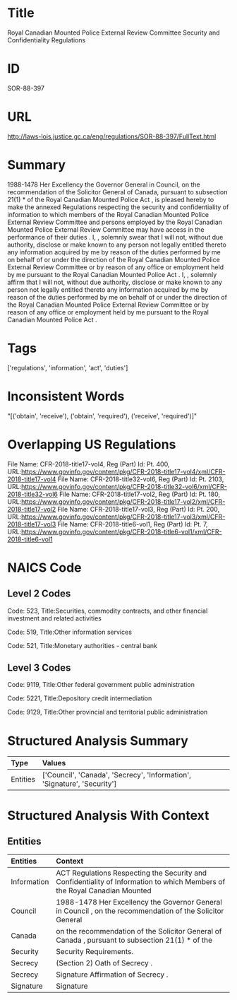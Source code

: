 # Title
Royal Canadian Mounted Police External Review Committee Security and Confidentiality Regulations


# ID
SOR-88-397

# URL
http://laws-lois.justice.gc.ca/eng/regulations/SOR-88-397/FullText.html


# Summary
1988-1478 Her Excellency the Governor General in Council, on the recommendation of the Solicitor General of Canada, pursuant to subsection 21(1) *  of the  Royal Canadian Mounted Police Act , is pleased hereby to make the annexed  Regulations respecting the security and confidentiality of information to which members of the Royal Canadian Mounted Police External Review Committee and persons employed by the Royal Canadian Mounted Police External Review Committee may have access in the performance of their duties .
I,  , solemnly swear that I will not, without due authority, disclose or make known to any person not legally entitled thereto any information acquired by me by reason of the duties performed by me on behalf of or under the direction of the Royal Canadian Mounted Police External Review Committee or by reason of any office or employment held by me pursuant to the  Royal Canadian Mounted Police Act .
I,  , solemnly affirm that I will not, without due authority, disclose or make known to any person not legally entitled thereto any information acquired by me by reason of the duties performed by me on behalf of or under the direction of the Royal Canadian Mounted Police External Review Committee or by reason of any office or employment held by me pursuant to the  Royal Canadian Mounted Police Act .


# Tags
['regulations', 'information', 'act', 'duties']


# Inconsistent Words
"[('obtain', 'receive'), ('obtain', 'required'), ('receive', 'required')]"


# Overlapping US Regulations
File Name: CFR-2018-title17-vol4, Reg (Part) Id: Pt. 400, URL:https://www.govinfo.gov/content/pkg/CFR-2018-title17-vol4/xml/CFR-2018-title17-vol4
File Name: CFR-2018-title32-vol6, Reg (Part) Id: Pt. 2103, URL:https://www.govinfo.gov/content/pkg/CFR-2018-title32-vol6/xml/CFR-2018-title32-vol6
File Name: CFR-2018-title17-vol2, Reg (Part) Id: Pt. 180, URL:https://www.govinfo.gov/content/pkg/CFR-2018-title17-vol2/xml/CFR-2018-title17-vol2
File Name: CFR-2018-title17-vol3, Reg (Part) Id: Pt. 200, URL:https://www.govinfo.gov/content/pkg/CFR-2018-title17-vol3/xml/CFR-2018-title17-vol3
File Name: CFR-2018-title6-vol1, Reg (Part) Id: Pt. 7, URL:https://www.govinfo.gov/content/pkg/CFR-2018-title6-vol1/xml/CFR-2018-title6-vol1



# NAICS Code
## Level 2 Codes
Code: 523, Title:Securities, commodity contracts, and other financial investment and related activities

Code: 519, Title:Other information services

Code: 521, Title:Monetary authorities - central bank




## Level 3 Codes
Code: 9119, Title:Other federal government public administration

Code: 5221, Title:Depository credit intermediation

Code: 9129, Title:Other provincial and territorial public administration







# Structured Analysis Summary
| Type     | Values                                                                   |
|:---------|:-------------------------------------------------------------------------|
| Entities | ['Council', 'Canada', 'Secrecy', 'Information', 'Signature', 'Security'] |


# Structured Analysis With Context
 


## Entities
| Entities    | Context                                                                                                                   |
|:------------|:--------------------------------------------------------------------------------------------------------------------------|
| Information | ACT Regulations Respecting the Security and Confidentiality of Information to which Members of the Royal Canadian Mounted |
| Council     | 1988-1478 Her Excellency the Governor General in  Council , on the recommendation of the Solicitor General                |
| Canada      | on the recommendation of the Solicitor General of Canada , pursuant to subsection 21(1) * of the                          |
| Security    | Security  Requirements.                                                                                                   |
| Secrecy     | (Section 2) Oath of  Secrecy .                                                                                            |
| Secrecy     | Signature Affirmation of  Secrecy .                                                                                       |
| Signature   | Signature                                                                                                                 |


